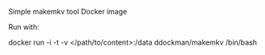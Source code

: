 Simple makemkv tool Docker image

Run with:

docker run -i -t -v </path/to/content>:/data ddockman/makemkv /bin/bash

